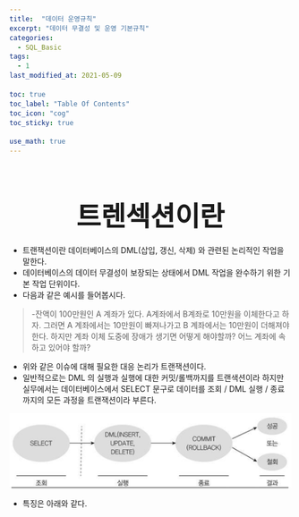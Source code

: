 ```yaml
---
title:  "데이터 운영규칙"
excerpt: "데이터 무결성 및 운영 기본규칙"
categories:
  - SQL_Basic
tags:
  - 1
last_modified_at: 2021-05-09

toc: true
toc_label: "Table Of Contents"
toc_icon: "cog"
toc_sticky: true

use_math: true
---
```


<br>

# <center><font size="15">트렌섹션이란</font></center>

- 트랜잭션이란 데이터베이스의 DML(삽입, 갱신, 삭제) 와 관련된 논리적인 작업을 말한다.
- 데이터베이스의 데이터 무결성이 보장되는 상태에서 DML 작업을 완수하기 위한 기본 작업 단위이다.
- 다음과 같은 예시를 들어봅시다.

> -잔액이 100만원인 A 계좌가 있다. A계좌에서 B계좌로 10만원을 이체한다고  하자. 그러면 A 계좌에서는 10만원이 빠져나가고 B 계좌에서는 10만원이 더해져야한다. 하지만 계좌 이체 도중에 장애가 생기면 어떻게 해야할까? 어느 계좌에 속하고 있어야 할까?

- 위와 같은 이슈에 대해 필요한 대응 논리가 트랜잭션이다. 
- 일반적으로는 DML 의 실행과 실행에 대한 커밋/롤백까지를 트랜색션이라 하지만 실무에서는 데이터베이스에서 SELECT 문구로 데이터를 조회 / DML 실행 / 종료 까지의 모든 과정을 트랜잭션이라 부른다.

![png](/assets/images/SQL_Basic/11_1.png)

- 특징은 아래와 같다. 
